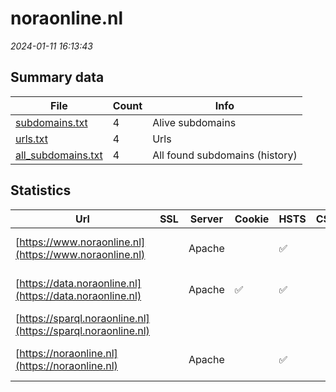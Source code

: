 # noraonline.nl
*2024-01-11 16:13:43*
## Summary data
| File       | Count | Info |
|------------|-------|------|
|[subdomains.txt](/data/noraonline.nl/subdomains.txt)|4|Alive subdomains|
|[urls.txt](/data/noraonline.nl/urls.txt)|4|Urls|
|[all_subdomains.txt](/data/noraonline.nl/all_subdomains.txt)|4|All found subdomains (history)|
## Statistics
| Url | SSL | Server | Cookie | HSTS | CSP | XFO | XXP | RP | Tech |Title |
|------------|-------|------|------|------|------|------|------|------|------|------|
|[https://www.noraonline.nl](https://www.noraonline.nl)| |Apache| |:white_check_mark: | |:white_check_mark: | |:white_check_mark: |Apache HTTP Serv...||
|[https://data.noraonline.nl](https://data.noraonline.nl)| |Apache|:white_check_mark: |:white_check_mark: | |:white_check_mark: | |:white_check_mark: |Apache HTTP Serv...|NORAOnline | SPA...|
|[https://sparql.noraonline.nl](https://sparql.noraonline.nl)| || | | | | |:white_check_mark: |||
|[https://noraonline.nl](https://noraonline.nl)| |Apache| |:white_check_mark: | |:white_check_mark: | |:white_check_mark: |Apache HTTP Serv...|301 Moved Perman...|